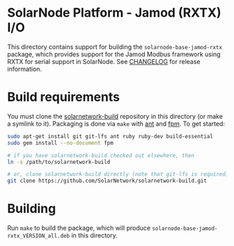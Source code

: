 # SolarNode Platform - Jamod (RXTX) I/O

This directory contains support for building the `solarnode-base-jamod-rxtx` package, which
provides support for the Jamod Modbus framework using RXTX for serial support in SolarNode. See
[CHANGELOG](./CHANGELOG.md) for release information.

# Build requirements

You must clone the [solarnetwork-build][sn-build] repository in this directory (or make a symlink
to it). Packaging is done via `make` with [ant][ant] and [fpm][fpm]. To get started:

```sh
sudo apt-get install git git-lfs ant ruby ruby-dev build-essential
sudo gem install --no-document fpm

# if you have solarnetwork-build checked out elsewhere, then
ln -s /path/to/solarnetwork-build

# or, clone solarnetwork-build directly (note that git-lfs is required)
git clone https://github.com/SolarNetwork/solarnetwork-build.git
```

# Building

Run `make` to build the package, which will produce `solarnode-base-jamod-rxtx_VERSION_all.deb`
in this directory.

[ant]: https://ant.apache.org/
[fpm]: https://github.com/jordansissel/fpm
[sn-build]: https://github.com/SolarNetwork/solarnetwork-build/
